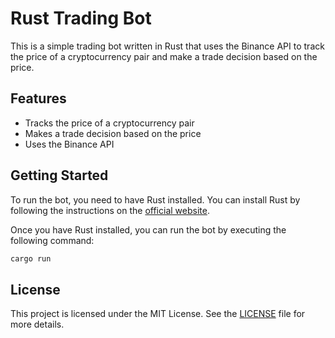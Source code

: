 # Rust Trading Bot

This is a simple trading bot written in Rust that uses the Binance API to track the price of a cryptocurrency pair and make a trade decision based on the price.

## Features

- Tracks the price of a cryptocurrency pair
- Makes a trade decision based on the price
- Uses the Binance API

## Getting Started

To run the bot, you need to have Rust installed. You can install Rust by following the instructions on the [official website](https://www.rust-lang.org/tools/install).

Once you have Rust installed, you can run the bot by executing the following command:

```sh
cargo run
```

## License

This project is licensed under the MIT License. See the [LICENSE](LICENSE) file for more details.
